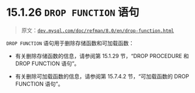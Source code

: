 # 15.1.26 `DROP FUNCTION` 语句

> 原文：[`dev.mysql.com/doc/refman/8.0/en/drop-function.html`](https://dev.mysql.com/doc/refman/8.0/en/drop-function.html)

`DROP FUNCTION` 语句用于删除存储函数和可加载函数：

+   有关删除存储函数的信息，请参阅第 15.1.29 节，“DROP PROCEDURE 和 DROP FUNCTION 语句”。

+   有关删除可加载函数的信息，请参阅第 15.7.4.2 节，“可加载函数的 DROP FUNCTION 语句”。
